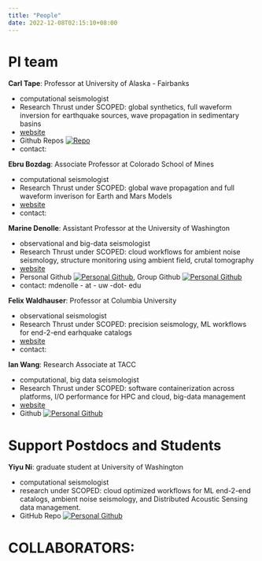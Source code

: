 ```yaml
---
title: "People"
date: 2022-12-08T02:15:10+08:00
---
```

# PI team

**Carl Tape**: Professor at University of Alaska - Fairbanks 
* computational seismologist
* Research Thrust under SCOPED: global synthetics, full waveform inversion for earthquake sources, wave propagation in sedimentary basins
* [website](https://seisscoped.org/people/)
* Github Repos [![Repo](https://badgen.net/badge/icon/GitHub?icon=github&label)](https://github.com/carltape)
* contact:

**Ebru Bozdag**: Associate Professor at Colorado School of Mines
* computational seismologist
* Research Thrust under SCOPED: global wave propagation and full waveform inverison for Earth and Mars Models
* [website](https://ebrucsm.wordpress.com/)
* contact: 


**Marine Denolle**: Assistant Professor at the University of Washington
* observational and big-data seismologist
* Research Thrust under SCOPED: cloud workflows for ambient noise seismology, structure monitoring using ambient field, crutal tomography
* [website](https://denolle-lab.github.io/)
* Personal Github [![Personal Github](https://badgen.net/badge/icon/GitHub?icon=github&label)](https://github.com/mdenolle), Group Github  [![Personal Github](https://badgen.net/badge/icon/GitHub?icon=github&label)](https://github.com/Denolle-lab)
* contact: mdenolle - at - uw -dot- edu

**Felix Waldhauser**: Professor at Columbia University
* observational seismologist
* Research Thrust under SCOPED: precision seismology, ML workflows for end-2-end earhquake catalogs
* [website](https://www.ldeo.columbia.edu/~felixw/)
* contact: 

**Ian Wang**: Research Associate at TACC
* computational, big data seismologist
* Research Thrust under SCOPED: software containerization across platforms, I/O performance for HPC and cloud, big-data management
* [website](https://www.tacc.utexas.edu/about/directory/ian-wang)
* Github [![Personal Github](https://badgen.net/badge/icon/GitHub?icon=github&label)](https://github.com/wangyinz)

# Support Postdocs and Students

**Yiyu Ni**: graduate student at University of Washington
* computational seismologist
* research under SCOPED: cloud optimized workflows for ML end-2-end catalogs, ambient noise seismology, and Distributed Acoustic Sensing data management.
* GitHub Repo [![Personal Github](https://badgen.net/badge/icon/GitHub?icon=github&label)](https://github.com/niyiyu)


# COLLABORATORS:
